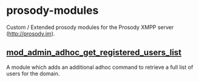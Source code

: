 prosody-modules
===============

Custom / Extended prosody modules for the Prosody XMPP server (http://prosody.im).


## [mod_admin_adhoc_get_registered_users_list](https://github.com/surevine/prosody-modules/tree/master/mod_admin_adhoc_get_registered_users_list)

A module which adds an additional adhoc command to retrieve a full list of users for the domain.


